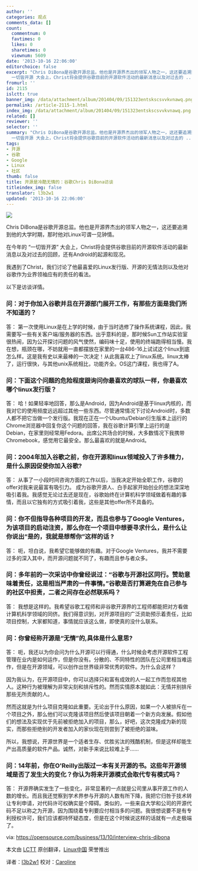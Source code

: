 ```yaml
---
author: ''
categories: 观点
comments_data: []
count:
  commentnum: 0
  favtimes: 0
  likes: 0
  sharetimes: 0
  viewnum: 5609
date: '2013-10-16 22:06:00'
editorchoice: false
excerpt: "Chris DiBona是谷歌开源总监。他也是开源界杰出的领军人物之一，这还要追溯到他的大学时期，那时他对Linux可谓一见钟情。\r\n在今年的
  一切皆开源 大会上，Christ将会提供谷歌目前的开源软件活动的最新消息以及对过去的 ..."
fromurl: ''
id: 2115
islctt: true
banner_img: /data/attachment/album/201404/09/151323entskscsvvkvnawq.png
permalink: /article-2115-1.html
index_img: /data/attachment/album/201404/09/151323entskscsvvkvnawq.png.thumb.jpg
related: []
reviewer: ''
selector: ''
summary: "Chris DiBona是谷歌开源总监。他也是开源界杰出的领军人物之一，这还要追溯到他的大学时期，那时他对Linux可谓一见钟情。\r\n在今年的
  一切皆开源 大会上，Christ将会提供谷歌目前的开源软件活动的最新消息以及对过去的 ..."
tags:
- 开源
- 谷歌
- Google
- Linux
- 社区
thumb: false
title: 开源是冷酷无情的：谷歌Chris DiBona访谈
titleindex_img: false
translator: l3b2w1
updated: '2013-10-16 22:06:00'
---
```


 ![](/data/attachment/album/201404/09/151323entskscsvvkvnawq.png)


Chris DiBona是谷歌开源总监。他也是开源界杰出的领军人物之一，这还要追溯到他的大学时期，那时他对Linux可谓一见钟情。


在今年的 “一切皆开源” 大会上，Christ将会提供谷歌目前的开源软件活动的最新消息以及对过去的回顾，还有Android的起源和现况。


我遇到了Christ，我们讨论了他最喜爱的Linux发行版、开源的无情法则以及他对谷歌作为业界领袖应有的责任的看法。


以下是访谈详情。


### **问：对于你加入谷歌并且在开源部门展开工作，有那些方面是我们所不知道的？**


答： 第一次使用Linux是在上学的时候，由于当时选修了操作系统课程，因此，我需要写一些有关客户端/服务器的东西。出乎意料的是，那时候Sun工作站实验室很热闹，因为公开探讨问题的风气使然，编码味十足，使用的终端跑得相当慢。我在想，瓶颈在哪，不妨就用一直都摆放在家里的一台486-16上试试这个linux到底怎么样。这是我有史以来最棒的一次决定！从此我喜欢上了linux系统。linux太棒了，运行很快，与其他unix系统相比，功能齐全。OS这门课程，我也得了A。


### **问：下面这个问题的危险程度跟询问你最喜欢的球队一样，你最喜欢哪个linux发行版？**


答： 哈！如果轻率地回答，那么是Android，因为Android是基于linux内核的，而我对它的使用频度远远超过其他一些东西。尽管通常情况下讨论Android时，多数人都不把它当做一个发行版。我现在正在一个Ubuntu/Debian衍生版本上运行的Chrome浏览器中回复你这个问题的回答，我在谷歌计算引擎上运行的是Debian，在家里则经常用Fedora。出席公共场合的时候，大多数情况下我携带Chromebook，感觉用它最安全。那么最喜欢的就是Android。


### **问：2004年加入谷歌之前，你在开源和linux领域投入了许多精力，是什么原因促使你加入谷歌?**


答： 从事了一小段时间咨询方面的工作以后，当我决定开始全职工作，谷歌的offer对我来说最富有吸引力。 成为谷歌开源人、白手起家开始创业的想法深深地吸引着我。我感觉无论过去还是现在，谷歌始终在计算机科学领域做着有趣的事情，而且以它独有的方式吸引着我，这些是其他offer所不具备的。


### **问：你不但指导各种项目的开发，而且也参与了Google Ventures，为该项目的启动注资，那么你在一个项目中想要寻求什么，是什么让你说出“是的，我就是想帮你”这样的话 ?**


答： 呃，坦白说，我希望它能够做的有趣。对于Google Ventures，我并不需要过多的深入其中，而开源问题就不同了，有趣而且参与者众多。


### **问：多年前的一次采访中你曾经说过：“谷歌与开源社区同行。赞助意味着责任，这是相当严肃的一件事情。”谷歌是否打算避免在自己参与的社区中担责，二者之间存在必然联系吗？**


答： 我想是这样的。我希望谷歌工程师和非谷歌开源界的工程师都能把对方看做计算机科学领域的同侪。我们得意识到，对开源项目的广泛资助预示着责任，比如项目控制，大家都知道，事情就应该这么做，即使真的没什么联系。


### **问：你曾经称开源是“无情”的,具体是什么意思?**


答： 呃，我还以为你会问为什么开源可以行得通，什么时候会考虑开源软件工程管理在业内是如何运作，但是你没有。分散的、不同特性的团队在公司里相当难运作，但是在开源领域，可以创作出世界级非常优秀的软件。为什么会这样？


因为我认为，在开源项目中，你可以选择只和富有成效的人一起工作而忽视其他人。这种行为被理解为非常尖刻和排斥性的。然而实情原本就如此：无情并别排斥那些无所贡献的人。


然而这就是为什么项目克隆如此重要。无论出于什么原因，如果一个人被排斥在一个项目之外，那么他们可以克隆该项目然后使该项目朝着一个新方向发展。假如他们的想法及实现优于先前被拒绝加入的项目，那么，好吧，这次克隆成为新的现实，而那些拒绝别的开发者加入的家伙现在则尝到了被拒绝的滋味。


所以，我想说，开源世界是一个适者生存、优胜劣汰的残酷机制，但是这样却能生产出高质量的软件产品。诚然，对新手来说比较难上手……


### **问：14年前，你在O'Reilly出版过一本有关开源的书。这些年开源领域是否了发生大的变化？你认为将来开源模式会取代专有模式吗？**


答： 开源界确实发生了一些变化，非常显著的一点就是公司里从事开源工作的人数的增长。而且我还觉察到学术界参与开源的人数有所下降，我把它归咎于技术转让专利申请，对代码许可权确实是个障碍。类似的，一些来自大学和公司的开源代码不足以称之为开源，因为围绕着专利要应付相当多的问题。我很想说要不是有专利授权许可，我们应该都持怀疑态度，但是在这个时候说这样的话就有一点走极端了。


 


via: <https://opensource.com/business/13/10/interview-chris-dibona>


本文由 [LCTT](https://github.com/LCTT/TranslateProject) 原创翻译，[Linux中国](http://linux.cn/) 荣誉推出


译者：[l3b2w1](https://github.com/l3b2w1) 校对：[Caroline](https://github.com/carolinewuyan)